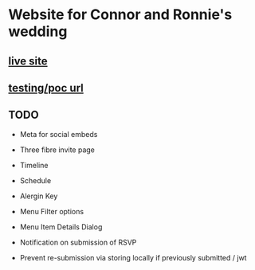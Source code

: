 # Website for Connor and Ronnie's wedding

## [live site](https://connie2026.uk)

## [testing/poc url](https://connie.nd6k.uk)

## TODO

- Meta for social embeds
- Three fibre invite page
- Timeline
- Schedule
- Alergin Key
- Menu Filter options
- Menu Item Details Dialog

- Notification on submission of RSVP
- Prevent re-submission via storing locally if previously submitted / jwt
